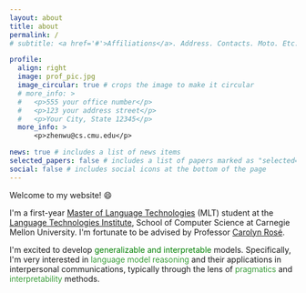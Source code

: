 ```yaml
---
layout: about
title: about
permalink: /
# subtitle: <a href='#'>Affiliations</a>. Address. Contacts. Moto. Etc.

profile:
  align: right
  image: prof_pic.jpg
  image_circular: true # crops the image to make it circular
  # more_info: >
  #   <p>555 your office number</p>
  #   <p>123 your address street</p>
  #   <p>Your City, State 12345</p>
  more_info: >
      <p>zhenwu@cs.cmu.edu</p>

news: true # includes a list of news items
selected_papers: false # includes a list of papers marked as "selected={true}"
social: false # includes social icons at the bottom of the page
---
```


<!-- Write your biography here. Tell the world about yourself. Link to your favorite [subreddit](http://reddit.com). You can put a picture in, too. The code is already in, just name your picture `prof_pic.jpg` and put it in the `img/` folder.

Put your address / P.O. box / other info right below your picture. You can also disable any of these elements by editing `profile` property of the YAML header of your `_pages/about.md`. Edit `_bibliography/papers.bib` and Jekyll will render your [publications page](/al-folio/publications/) automatically.

Link to your social media connections, too. This theme is set up to use [Font Awesome icons](https://fontawesome.com/) and [Academicons](https://jpswalsh.github.io/academicons/), like the ones below. Add your Facebook, Twitter, LinkedIn, Google Scholar, or just disable all of them. -->

Welcome to my website! :smile:

I'm a first-year <a href="https://www.lti.cs.cmu.edu/academics/masters-programs/mlt.html">Master of Language Technologies</a> (MLT) student at the <a href="https://www.lti.cs.cmu.edu/index.html">Language Technologies Institute</a>, School of Computer Science at Carnegie Mellon University. I'm fortunate to be advised by Professor <a href="https://www.cs.cmu.edu/~cprose/">Carolyn Rosé</a>. 

I'm excited to develop <a style="font-weight: 400; color: green">generalizable and interpretable</a> models. Specifically, I'm very interested in <a style="font-weight: 300; color: green">language model reasoning</a> and their applications in interpersonal communications, typically through the lens of <a style="font-weight: 300; color: green">pragmatics</a> and <a style="font-weight: 300; color: green">interpretability</a> methods. 